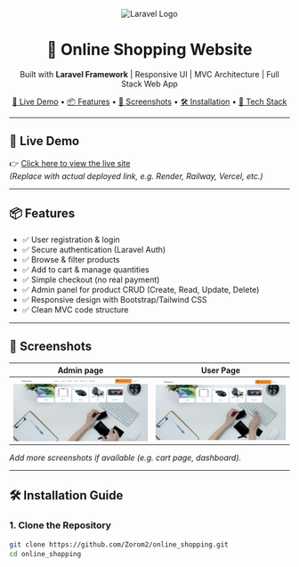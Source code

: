 <p align="center">
  <img src="https://raw.githubusercontent.com/laravel/art/master/logo-lockup/5%20SVG/2%20CMYK/1%20Full%20Color/laravel-logolockup-cmyk-red.svg" width="300" alt="Laravel Logo">
</p>

<h1 align="center">🛒 Online Shopping Website</h1>

<p align="center">
  Built with <strong>Laravel Framework</strong> | Responsive UI | MVC Architecture | Full Stack Web App
</p>

<p align="center">
  <a href="#-live-demo">🔗 Live Demo</a> •
  <a href="#-features">📦 Features</a> •
  <a href="#-screenshots">📸 Screenshots</a> •
  <a href="#-installation-guide">🛠 Installation</a> •
  <a href="#-technologies-used">🧰 Tech Stack</a>
</p>

---

## 🔗 Live Demo

👉 [Click here to view the live site](http://127.0.0.1:8000)  
*(Replace with actual deployed link, e.g. Render, Railway, Vercel, etc.)*

---

## 📦 Features

- ✅ User registration & login  
- ✅ Secure authentication (Laravel Auth)  
- ✅ Browse & filter products  
- ✅ Add to cart & manage quantities  
- ✅ Simple checkout (no real payment)  
- ✅ Admin panel for product CRUD (Create, Read, Update, Delete)  
- ✅ Responsive design with Bootstrap/Tailwind CSS  
- ✅ Clean MVC code structure  

---

## 📸 Screenshots

| Admin page | User Page |
|------------|-----------|
| ![admin](screenshots/admin.png) | ![user](screenshots/user.png) |

_Add more screenshots if available (e.g. cart page, dashboard)._

---

## 🛠 Installation Guide

### 1. Clone the Repository

```bash
git clone https://github.com/Zorom2/online_shopping.git
cd online_shopping